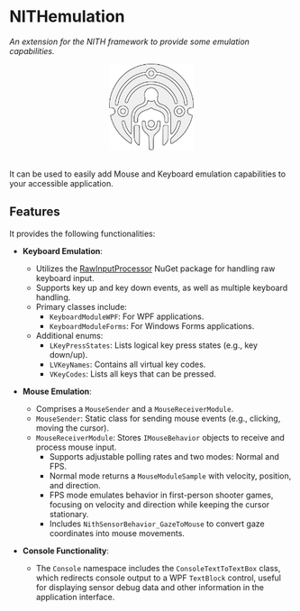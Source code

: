 # NITHemulation
_An extension for the NITH framework to provide some emulation capabilities._

<div align="center">
  <img src="NithLogo_White_Trace.png" alt="NITH logo." width="150px"/>
</div>
<br>

It can be used to easily add Mouse and Keyboard emulation capabilities to your accessible application.

## Features
It provides the following functionalities:

- **Keyboard Emulation**: 
  - Utilizes the [RawInputProcessor](https://www.nuget.org/packages/RawInputProcessor) NuGet package for handling raw keyboard input.
  - Supports key up and key down events, as well as multiple keyboard handling.
  - Primary classes include:
    - `KeyboardModuleWPF`: For WPF applications.
    - `KeyboardModuleForms`: For Windows Forms applications.
  - Additional enums:
    - `LKeyPressStates`: Lists logical key press states (e.g., key down/up).
    - `LVKeyNames`: Contains all virtual key codes.
    - `VKeyCodes`: Lists all keys that can be pressed.

- **Mouse Emulation**:
  - Comprises a `MouseSender` and a `MouseReceiverModule`.
  - `MouseSender`: Static class for sending mouse events (e.g., clicking, moving the cursor).
  - `MouseReceiverModule`: Stores `IMouseBehavior` objects to receive and process mouse input.
    - Supports adjustable polling rates and two modes: Normal and FPS.
    - Normal mode returns a `MouseModuleSample` with velocity, position, and direction.
    - FPS mode emulates behavior in first-person shooter games, focusing on velocity and direction while keeping the cursor stationary.
    - Includes `NithSensorBehavior_GazeToMouse` to convert gaze coordinates into mouse movements.

- **Console Functionality**:
  - The `Console` namespace includes the `ConsoleTextToTextBox` class, which redirects console output to a WPF `TextBlock` control, useful for displaying sensor debug data and other information in the application interface.
